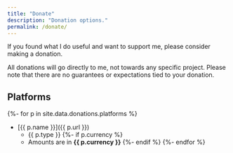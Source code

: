 ```yaml
---
title: "Donate"
description: "Donation options."
permalink: /donate/
---
```


If you found what I do useful and want to support me, please consider making a donation.

All donations will go directly to me, not towards any specific project. Please note that there are no guarantees or expectations tied to your donation.

## Platforms

<!-- markdownlint-disable MD007 MD032 -->

{%- for p in site.data.donations.platforms %}
  - [{{ p.name }}]({{ p.url }})
    - {{ p.type }}
  {%- if p.currency %}
    - Amounts are in **{{ p.currency }}**
  {%- endif %}
{%- endfor %}

<!-- markdownlint-enable MD007 MD032 -->

